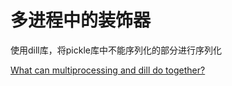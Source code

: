 # 多进程中的装饰器

使用dill库，将pickle库中不能序列化的部分进行序列化

[What can multiprocessing and dill do together?](https://stackoverflow.com/questions/19984152/what-can-multiprocessing-and-dill-do-together)